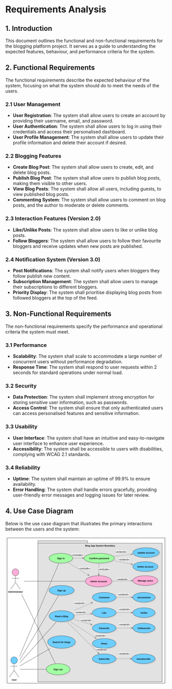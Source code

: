 # Requirements Analysis

## 1. Introduction

This document outlines the functional and non-functional requirements for the blogging platform project. It serves as a guide to understanding the expected features, behaviour, and performance criteria for the system.

## 2. Functional Requirements

The functional requirements describe the expected behaviour of the system, focusing on what the system should do to meet the needs of the users.

### 2.1 User Management

- **User Registration**: The system shall allow users to create an account by providing their username, email, and password.
- **User Authentication**: The system shall allow users to log in using their credentials and access their personalised dashboard.
- **User Profile Management**: The system shall allow users to update their profile information and delete their account if desired.

### 2.2 Blogging Features

- **Create Blog Post**: The system shall allow users to create, edit, and delete blog posts.
- **Publish Blog Post**: The system shall allow users to publish blog posts, making them visible to other users.
- **View Blog Posts**: The system shall allow all users, including guests, to view published blog posts.
- **Commenting System**: The system shall allow users to comment on blog posts, and the author to moderate or delete comments.

### 2.3 Interaction Features (Version 2.0)

- **Like/Unlike Posts**: The system shall allow users to like or unlike blog posts.
- **Follow Bloggers**: The system shall allow users to follow their favourite bloggers and receive updates when new posts are published.

### 2.4 Notification System (Version 3.0)

- **Post Notifications**: The system shall notify users when bloggers they follow publish new content.
- **Subscription Management**: The system shall allow users to manage their subscriptions to different bloggers.
- **Priority Display**: The system shall prioritise displaying blog posts from followed bloggers at the top of the feed.

## 3. Non-Functional Requirements

The non-functional requirements specify the performance and operational criteria the system must meet.

### 3.1 Performance

- **Scalability**: The system shall scale to accommodate a large number of concurrent users without performance degradation.
- **Response Time**: The system shall respond to user requests within 2 seconds for standard operations under normal load.

### 3.2 Security

- **Data Protection**: The system shall implement strong encryption for storing sensitive user information, such as passwords.
- **Access Control**: The system shall ensure that only authenticated users can access personalised features and sensitive information.

### 3.3 Usability

- **User Interface**: The system shall have an intuitive and easy-to-navigate user interface to enhance user experience.
- **Accessibility**: The system shall be accessible to users with disabilities, complying with WCAG 2.1 standards.

### 3.4 Reliability

- **Uptime**: The system shall maintain an uptime of 99.9% to ensure availability.
- **Error Handling**: The system shall handle errors gracefully, providing user-friendly error messages and logging issues for later review.

## 4. Use Case Diagram

Below is the use case diagram that illustrates the primary interactions between the users and the system:

![Use Case Diagram](/docs/UseCaseDiagram.svg)
